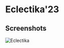 # Eclectika'23

## Screenshots

![Eclectika]([https://github.com/sanskar3378/eclectikaOfficial/blob/master/asset/1.png](https://drive.google.com/file/d/1buzKyRNYIVklmC5TNKlduOZk0lRJLu1q/view?usp=drive_link)https://drive.google.com/file/d/1buzKyRNYIVklmC5TNKlduOZk0lRJLu1q/view?usp=drive_link)








